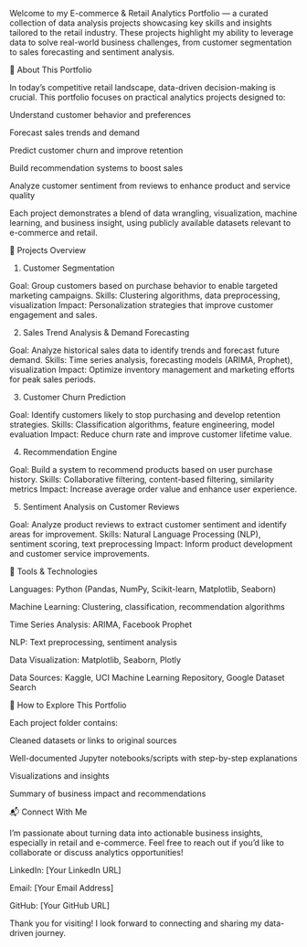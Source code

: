 Welcome to my E-commerce & Retail Analytics Portfolio — a curated collection of data analysis projects showcasing key skills and insights tailored to the retail industry. These projects highlight my ability to leverage data to solve real-world business challenges, from customer segmentation to sales forecasting and sentiment analysis.

🎯 About This Portfolio

In today’s competitive retail landscape, data-driven decision-making is crucial. This portfolio focuses on practical analytics projects designed to:

Understand customer behavior and preferences

Forecast sales trends and demand

Predict customer churn and improve retention

Build recommendation systems to boost sales

Analyze customer sentiment from reviews to enhance product and service quality

Each project demonstrates a blend of data wrangling, visualization, machine learning, and business insight, using publicly available datasets relevant to e-commerce and retail.

📂 Projects Overview
1. Customer Segmentation

Goal: Group customers based on purchase behavior to enable targeted marketing campaigns.
Skills: Clustering algorithms, data preprocessing, visualization
Impact: Personalization strategies that improve customer engagement and sales.

2. Sales Trend Analysis & Demand Forecasting

Goal: Analyze historical sales data to identify trends and forecast future demand.
Skills: Time series analysis, forecasting models (ARIMA, Prophet), visualization
Impact: Optimize inventory management and marketing efforts for peak sales periods.

3. Customer Churn Prediction

Goal: Identify customers likely to stop purchasing and develop retention strategies.
Skills: Classification algorithms, feature engineering, model evaluation
Impact: Reduce churn rate and improve customer lifetime value.

4. Recommendation Engine

Goal: Build a system to recommend products based on user purchase history.
Skills: Collaborative filtering, content-based filtering, similarity metrics
Impact: Increase average order value and enhance user experience.

5. Sentiment Analysis on Customer Reviews

Goal: Analyze product reviews to extract customer sentiment and identify areas for improvement.
Skills: Natural Language Processing (NLP), sentiment scoring, text preprocessing
Impact: Inform product development and customer service improvements.

🚀 Tools & Technologies

Languages: Python (Pandas, NumPy, Scikit-learn, Matplotlib, Seaborn)

Machine Learning: Clustering, classification, recommendation algorithms

Time Series Analysis: ARIMA, Facebook Prophet

NLP: Text preprocessing, sentiment analysis

Data Visualization: Matplotlib, Seaborn, Plotly

Data Sources: Kaggle, UCI Machine Learning Repository, Google Dataset Search

📂 How to Explore This Portfolio

Each project folder contains:

Cleaned datasets or links to original sources

Well-documented Jupyter notebooks/scripts with step-by-step explanations

Visualizations and insights

Summary of business impact and recommendations

📬 Connect With Me

I’m passionate about turning data into actionable business insights, especially in retail and e-commerce. Feel free to reach out if you’d like to collaborate or discuss analytics opportunities!

LinkedIn: [Your LinkedIn URL]

Email: [Your Email Address]

GitHub: [Your GitHub URL]

Thank you for visiting! I look forward to connecting and sharing my data-driven journey.
